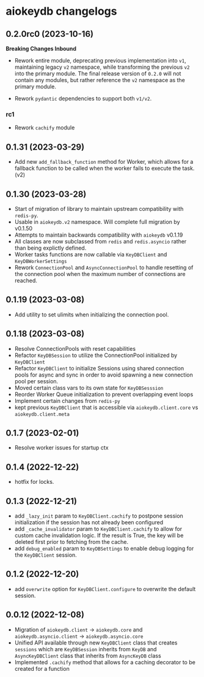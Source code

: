 # aiokeydb changelogs

## 0.2.0rc0 (2023-10-16)

**Breaking Changes Inbound**

- Rework entire module, deprecating previous implementation into `v1`, maintaining legacy `v2` namespace, while transforming the previous `v2` into the primary module. The final release version of `0.2.0` will not contain any modules, but rather reference the `v2` namespace as the primary module.

- Rework `pydantic` dependencies to support both `v1/v2`.

### rc1

- Rework `cachify` module



## 0.1.31 (2023-03-29)
  - Add new `add_fallback_function` method for Worker, which allows for a fallback function to be called when the worker fails to execute the task. (v2)


## 0.1.30 (2023-03-28)
  - Start of migration of library to maintain upstream compatibility
  with `redis-py`.
  - Usable in `aiokeydb.v2` namespace. Will complete full migration by v0.1.50
  - Attempts to maintain backwards compatibility with `aiokeydb` v0.1.19
  - All classes are now subclassed from `redis` and `redis.asyncio` rather than being explictly defined.
  - Worker tasks functions are now callable via `KeyDBClient` and `KeyDBWorkerSettings` 
  - Rework `ConnectionPool` and `AsyncConnectionPool` to handle resetting of the connection pool when the maximum number of connections are reached.


## 0.1.19 (2023-03-08)
  - Add utility to set ulimits when initializing the connection pool.

## 0.1.18 (2023-03-08)
  - Resolve ConnectionPools with reset capabilities
  - Refactor `KeyDBSession` to utilize the ConnectionPool initialized by `KeyDBClient`
  - Refactor `KeyDBClient` to initialize Sessions using shared connection pools for async and sync in order to avoid spawning a new connection pool per session.
  - Moved certain class vars to its own state for `KeyDBSesssion`
  - Reorder Worker Queue initialization to prevent overlapping event loops
  - Implement certain changes from `redis-py`
  - kept previous `KeyDBClient` that is accessible via `aiokeydb.client.core` vs `aiokeydb.client.meta`

## 0.1.7 (2023-02-01)
  - Resolve worker issues for startup ctx

## 0.1.4 (2022-12-22)
  - hotfix for locks.

## 0.1.3 (2022-12-21)
  - add `_lazy_init` param to `KeyDBClient.cachify` to postpone session initialization if the session has not already been configured
  - add `_cache_invalidator` param to `KeyDBClient.cachify` to allow for custom cache invalidation logic. If the result is True, the key will be deleted first prior to fetching from the cache.
  - add `debug_enabled` param to `KeyDBSettings` to enable debug logging for the `KeyDBClient` session.


## 0.1.2 (2022-12-20)
- add `overwrite` option for `KeyDBClient.configure` to overwrite the default session.

## 0.0.12 (2022-12-08)

- Migration of `aiokeydb.client` -> `aiokeydb.core` and `aiokeydb.asyncio.client` -> `aiokeydb.asyncio.core`
- Unified API available through new `KeyDBClient` class that creates `sessions` which are `KeyDBSession` inherits from `KeyDB` and `AsyncKeyDBClient` class that inherits from `AsyncKeyDB` class
- Implemented `.cachify` method that allows for a caching decorator to be created for a function
